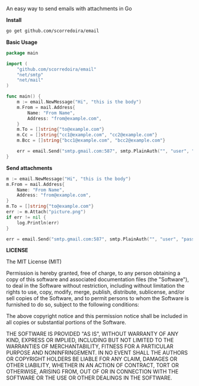 An easy way to send emails with attachments in Go

**Install**

```bash
go get github.com/scorredoira/email
```

**Basic Usage**

```go
package main

import (
    "github.com/scorredoira/email"
    "net/smtp"
    "net/mail"
)

func main() {
    m := email.NewMessage("Hi", "this is the body")
    m.From = mail.Address{
        Name: "From Name",
        Address: "from@example.com",
    }
    m.To = []string{"to@example.com"}
    m.Cc = []string{"cc1@example.com", "cc2@example.com"}
    m.Bcc = []string{"bcc1@example.com", "bcc2@example.com"}

    err = email.Send("smtp.gmail.com:587", smtp.PlainAuth("", "user", "password", "smtp.gmail.com"), m)
}
```

**Send attachments**

```go
m := email.NewMessage("Hi", "this is the body")
m.From = mail.Address{
    Name: "From Name",
    Address: "from@example.com",
}
m.To = []string{"to@example.com"}
err := m.Attach("picture.png")
if err != nil {
    log.Println(err)
}

err = email.Send("smtp.gmail.com:587", smtp.PlainAuth("", "user", "password", "smtp.gmail.com"), m)
```

**LICENSE**

The MIT License (MIT)

Permission is hereby granted, free of charge, to any person obtaining a copy
of this software and associated documentation files (the "Software"), to deal
in the Software without restriction, including without limitation the rights
to use, copy, modify, merge, publish, distribute, sublicense, and/or sell
copies of the Software, and to permit persons to whom the Software is
furnished to do so, subject to the following conditions:

The above copyright notice and this permission notice shall be included in
all copies or substantial portions of the Software.

THE SOFTWARE IS PROVIDED "AS IS", WITHOUT WARRANTY OF ANY KIND, EXPRESS OR
IMPLIED, INCLUDING BUT NOT LIMITED TO THE WARRANTIES OF MERCHANTABILITY,
FITNESS FOR A PARTICULAR PURPOSE AND NONINFRINGEMENT.  IN NO EVENT SHALL THE
AUTHORS OR COPYRIGHT HOLDERS BE LIABLE FOR ANY CLAIM, DAMAGES OR OTHER
LIABILITY, WHETHER IN AN ACTION OF CONTRACT, TORT OR OTHERWISE, ARISING FROM,
OUT OF OR IN CONNECTION WITH THE SOFTWARE OR THE USE OR OTHER DEALINGS IN
THE SOFTWARE.
